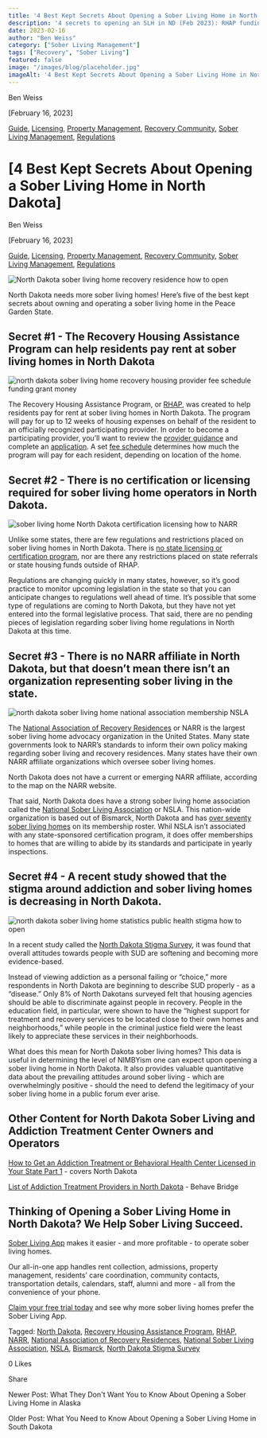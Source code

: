 ```yaml
---
title: '4 Best Kept Secrets About Opening a Sober Living Home in North Dakota'
description: '4 secrets to opening an SLH in ND (Feb 2023): RHAP funding, no state cert, NSLA & more! Tips via Sober Living App blog.'
date: 2023-02-16
author: "Ben Weiss"
category: ["Sober Living Management"]
tags: ["Recovery", "Sober Living"]
featured: false
image: "/images/blog/placeholder.jpg"
imageAlt: '4 Best Kept Secrets About Opening a Sober Living Home in North Dakota'
---
```


Ben Weiss

[February 16, 2023]

[Guide](/sober-living-app-blog/category/Guide), [Licensing](/sober-living-app-blog/category/Licensing), [Property Management](/sober-living-app-blog/category/Property+Management), [Recovery Community](/sober-living-app-blog/category/Recovery+Community), [Sober Living Management](/sober-living-app-blog/category/Sober+Living+Management), [Regulations](/sober-living-app-blog/category/Regulations)

#  [4 Best Kept Secrets About Opening a Sober Living Home in North Dakota]

Ben Weiss

[February 16, 2023]

[Guide](/sober-living-app-blog/category/Guide), [Licensing](/sober-living-app-blog/category/Licensing), [Property Management](/sober-living-app-blog/category/Property+Management), [Recovery Community](/sober-living-app-blog/category/Recovery+Community), [Sober Living Management](/sober-living-app-blog/category/Sober+Living+Management), [Regulations](/sober-living-app-blog/category/Regulations)

![North Dakota sober living home recovery residence how to open](/images/blog/4-best-kept-secrets-about-opening-a-sober-living-home-in-north-dakota/Screen_Shot_2023-02-12_at_4.15.19_PM.png)

North Dakota needs more sober living homes! Here’s five of the best kept secrets about owning and operating a sober living home in the Peace Garden State. 

## Secret #1 - The Recovery Housing Assistance Program can help residents pay rent at sober living homes in North Dakota

![north dakota sober living home recovery housing provider fee schedule funding grant money](/images/blog/4-best-kept-secrets-about-opening-a-sober-living-home-in-north-dakota/Screen_Shot_2023-02-12_at_1.56.24_PM.png)

The Recovery Housing Assistance Program, or [RHAP](https://www.hhs.nd.gov/behavioral-health/recovery-housing), was created to help residents pay for rent at sober living homes in North Dakota. The program will pay for up to 12 weeks of housing expenses on behalf of the resident to an officially recognized participating provider. In order to become a participating provider, you’ll want to review the [provider guidance](../../../../../www.hhs.nd.gov/sites/www/files/documents/BH/RHAP%20Provider%20Guidance.pdf) and complete an [application](../../../../../www.hhs.nd.gov/sites/www/files/documents/BH/01004.pdf). A set [fee schedule](../../../../../www.hhs.nd.gov/sites/www/files/documents/BH/RH-Fee-Schedule.pdf) determines how much the program will pay for each resident, depending on location of the home. 

## Secret #2 - There is no certification or licensing required for sober living home operators in North Dakota. 

![sober living home North Dakota certification licensing how to NARR](/images/blog/4-best-kept-secrets-about-opening-a-sober-living-home-in-north-dakota/Screen_Shot_2023-02-12_at_2.02.42_PM.png)

Unlike some states, there are few regulations and restrictions placed on sober living homes in North Dakota. There is [no state licensing or certification program](https://www.thedickinsonpress.com/business/are-sober-living-homes-dangerous), nor are there any restrictions placed on state referrals or state housing funds outside of RHAP. 

Regulations are changing quickly in many states, however, so it’s good practice to monitor upcoming legislation in the state so that you can anticipate changes to regulations well ahead of time. It’s possible that some type of regulations are coming to North Dakota, but they have not yet entered into the formal legislative process. That said, there are no pending pieces of legislation regarding sober living home regulations in North Dakota at this time. 

## Secret #3 - There is no NARR affiliate in North Dakota, but that doesn’t mean there isn’t an organization representing sober living in the state. 

![north dakota sober living home national association membership NSLA](/images/blog/4-best-kept-secrets-about-opening-a-sober-living-home-in-north-dakota/Screen_Shot_2023-02-12_at_2.14.36_PM.png)

The [National Association of Recovery Residences](https://narronline.org/) or NARR is the largest sober living home advocacy organization in the United States. Many state governments look to NARR’s standards to inform their own policy making regarding sober living and recovery residences. Many states have their own NARR affiliate organizations which oversee sober living homes. 

North Dakota does not have a current or emerging NARR affiliate, according to the map on the NARR website. 

That said, North Dakota does have a strong sober living home association called the [National Sober Living Association](https://nationalsoberliving.org/membership-info-and-requirements/) or NSLA. This nation-wide organization is based out of Bismarck, North Dakota and has [over seventy sober living homes](https://www.kxnet.com/road-to-recovery/sober-living-homes-provide-high-success-rate-for-sobriety/) on its membership roster. Whil NSLA isn’t associated with any state-sponsored certification program, it does offer memberships to homes that are willing to abide by its standards and participate in yearly inspections. 

## Secret #4 - A recent study showed that the stigma around addiction and sober living homes is decreasing in North Dakota. 

![north dakota sober living home statistics public health stigma how to open](/images/blog/4-best-kept-secrets-about-opening-a-sober-living-home-in-north-dakota/Screen_Shot_2023-02-12_at_2.10.10_PM.png)

In a recent study called the [North Dakota Stigma Survey](https://ruralhealth.und.edu/assets/1190-6784/dakota-conf-intensive-2-handout.pdf), it was found that overall attitudes towards people with SUD are softening and becoming more evidence-based. 

Instead of viewing addiction as a personal failing or “choice,” more respondents in North Dakota are beginning to describe SUD properly - as a “disease.” Only 8% of North Dakotans surveyed felt that housing agencies should be able to discriminate against people in recovery. People in the education field, in particular, were shown to have the “highest support for treatment and recovery services to be located close to their own homes and neighborhoods,” while people in the criminal justice field were the least likely to appreciate these services in their neighborhoods.  

What does this mean for North Dakota sober living homes? This data is useful in determining the level of NIMBYism one can expect upon opening a sober living home in North Dakota. It also provides valuable quantitative data about the prevailing attitudes around sober living - which are overwhelmingly positive - should the need to defend the legitimacy of your sober living home in a public forum ever arise. 

## Other Content for North Dakota Sober Living and Addiction Treatment Center Owners and Operators

[How to Get an Addiction Treatment or Behavioral Health Center Licensed in Your State Part 1](https://behavehealth.com/blog/2019/9/23/how-to-get-an-addiction-treatment-or-behavioral-health-center-licensed-in-your-statepart-1) \- covers North Dakota 

[List of Addiction Treatment Providers in North Dakota](https://bridge.behavehealth.com/rehabs/north-dakota) \- Behave Bridge

## Thinking of Opening a Sober Living Home in North Dakota? We Help Sober Living Succeed. 

[Sober Living App](/) makes it easier - and more profitable - to operate sober living homes. 

Our all-in-one app handles rent collection, admissions, property management, residents’ care coordination, community contacts, transportation details, calendars, staff, alumni and more - all from the convenience of your phone.  

[Claim your free trial today](https://behavehealth.com/get-started) and see why more sober living homes prefer the Sober Living App.

Tagged: [North Dakota](/sober-living-app-blog/tag/North+Dakota), [Recovery Housing Assistance Program](/sober-living-app-blog/tag/Recovery+Housing+Assistance+Program), [RHAP](/sober-living-app-blog/tag/RHAP), [NARR](/sober-living-app-blog/tag/NARR), [National Association of Recovery Residences](/sober-living-app-blog/tag/National+Association+of+Recovery+Residences), [National Sober Living Association](/sober-living-app-blog/tag/National+Sober+Living+Association), [NSLA](/sober-living-app-blog/tag/NSLA), [Bismarck](/sober-living-app-blog/tag/Bismarck), [North Dakota Stigma Survey](/sober-living-app-blog/tag/North+Dakota+Stigma+Survey)

0 Likes

Share

Newer Post: What They Don't Want You to Know About Opening a Sober Living Home in Alaska

Older Post: What You Need to Know About Opening a Sober Living Home in South Dakota